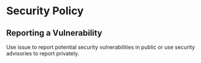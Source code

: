 # Security Policy

## Reporting a Vulnerability

Use issue to report potential security vulnerabilities in public or use security advisories to report privately.
